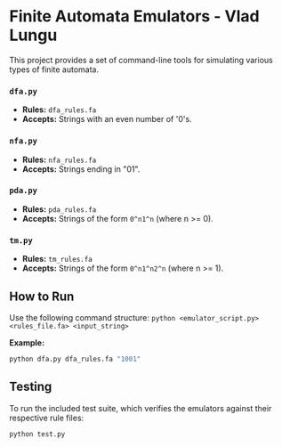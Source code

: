 # Finite Automata Emulators - Vlad Lungu

This project provides a set of command-line tools for simulating various types of finite automata.

### `dfa.py`

- **Rules:** `dfa_rules.fa`
- **Accepts:** Strings with an even number of '0's.

### `nfa.py`

- **Rules:** `nfa_rules.fa`
- **Accepts:** Strings ending in "01".

### `pda.py`

- **Rules:** `pda_rules.fa`
- **Accepts:** Strings of the form `0^n1^n` (where n >= 0).

### `tm.py`

- **Rules:** `tm_rules.fa`
- **Accepts:** Strings of the form `0^n1^n2^n` (where n >= 1).

## How to Run

Use the following command structure:
`python <emulator_script.py> <rules_file.fa> <input_string>`

**Example:**

```bash
python dfa.py dfa_rules.fa "1001"
```

## Testing

To run the included test suite, which verifies the emulators against their respective rule files:

```bash
python test.py
```
